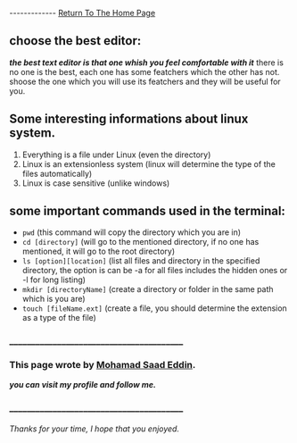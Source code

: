 ------------- [Return To The Home Page](https://mhd22.github.io/reading-notes/)


## choose the best editor:

***the best text editor is that one whish you feel comfortable with it***
there is no one is the best, each one has some featchers which the other has not.
shoose the one which you will use its featchers and they will be useful for you.



## Some interesting informations about linux system.

1. Everything is a file under Linux (even the directory)
2. Linux is an extensionless system (linux will determine the type of the files automatically)
3. Linux is case sensitive (unlike windows)



## some important commands used in the terminal:

- `pwd` (this command will copy the directory which you are in)
- `cd [directory]` (will go to the mentioned directory, if no one has mentioned, it will go to the root directory)
- `ls [option][location]` (list all files and directory in the specified directory, the option is can be -a for all files includes the hidden ones or -l for long listing)
- `mkdir [directoryName]` (create a directory or folder in the same path which is you are)
- `touch [fileName.ext]` (create a file, you should determine the extension as a type of the file)





### ________________________________________

### This page wrote by [Mohamad Saad Eddin](https://github.com/MHD22).
***you can visit my profile and follow me.***
### ________________________________________


###### Thanks for your time, I hope that you enjoyed.

